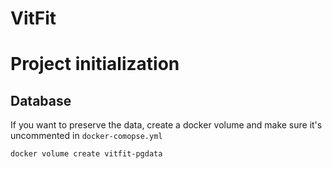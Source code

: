 # VitFit

# Project initialization
## Database
If you want to preserve the data, create a docker volume and make sure it's uncommented in `docker-comopse.yml`
```shell
docker volume create vitfit-pgdata
```
